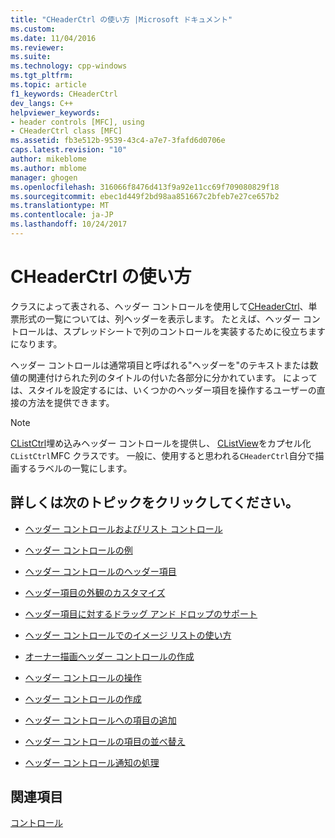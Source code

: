 ```yaml
---
title: "CHeaderCtrl の使い方 |Microsoft ドキュメント"
ms.custom: 
ms.date: 11/04/2016
ms.reviewer: 
ms.suite: 
ms.technology: cpp-windows
ms.tgt_pltfrm: 
ms.topic: article
f1_keywords: CHeaderCtrl
dev_langs: C++
helpviewer_keywords:
- header controls [MFC], using
- CHeaderCtrl class [MFC]
ms.assetid: fb3e512b-9539-43c4-a7e7-3fafd6d0706e
caps.latest.revision: "10"
author: mikeblome
ms.author: mblome
manager: ghogen
ms.openlocfilehash: 316066f8476d413f9a92e11cc69f709080829f18
ms.sourcegitcommit: ebec1d449f2bd98aa851667c2bfeb7e27ce657b2
ms.translationtype: MT
ms.contentlocale: ja-JP
ms.lasthandoff: 10/24/2017
---
```

# <a name="using-cheaderctrl"></a>CHeaderCtrl の使い方
クラスによって表される、ヘッダー コントロールを使用して[CHeaderCtrl](../mfc/reference/cheaderctrl-class.md)、単票形式の一覧については、列ヘッダーを表示します。 たとえば、ヘッダー コントロールは、スプレッドシートで列のコントロールを実装するために役立ちますになります。  
  
 ヘッダー コントロールは通常項目と呼ばれる"ヘッダーを"のテキストまたは数値の関連付けられた列のタイトルの付いた各部分に分かれています。 によっては、スタイルを設定するには、いくつかのヘッダー項目を操作するユーザーの直接の方法を提供できます。  
  
> [!NOTE]
>  [CListCtrl](../mfc/reference/clistctrl-class.md)埋め込みヘッダー コントロールを提供し、 [CListView](../mfc/reference/clistview-class.md)をカプセル化`CListCtrl`MFC クラスです。 一般に、使用すると思われる`CHeaderCtrl`自分で描画するラベルの一覧にします。  
  
## <a name="what-do-you-want-to-know-more-about"></a>詳しくは次のトピックをクリックしてください。  
  
-   [ヘッダー コントロールおよびリスト コントロール](../mfc/header-control-and-list-control.md)  
  
-   [ヘッダー コントロールの例](../mfc/header-control-examples.md)  
  
-   [ヘッダー コントロールのヘッダー項目](../mfc/header-items-in-a-header-control.md)  
  
-   [ヘッダー項目の外観のカスタマイズ](../mfc/customizing-the-header-item-s-appearance.md)  
  
-   [ヘッダー項目に対するドラッグ アンド ドロップのサポート](../mfc/providing-drag-and-drop-support-for-header-items.md)  
  
-   [ヘッダー コントロールでのイメージ リストの使い方](../mfc/using-image-lists-with-header-controls.md)  
  
-   [オーナー描画ヘッダー コントロールの作成](../mfc/making-owner-drawn-header-controls.md)  
  
-   [ヘッダー コントロールの操作](../mfc/working-with-a-header-control.md)  
  
-   [ヘッダー コントロールの作成](../mfc/creating-the-header-control.md)  
  
-   [ヘッダー コントロールへの項目の追加](../mfc/adding-items-to-the-header-control.md)  
  
-   [ヘッダー コントロールの項目の並べ替え](../mfc/ordering-items-in-the-header-control.md)  
  
-   [ヘッダー コントロール通知の処理](../mfc/processing-header-control-notifications.md)  
  
## <a name="see-also"></a>関連項目  
 [コントロール](../mfc/controls-mfc.md)

